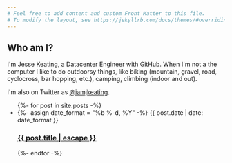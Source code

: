 ```yaml
---
# Feel free to add content and custom Front Matter to this file.
# To modify the layout, see https://jekyllrb.com/docs/themes/#overriding-theme-defaults
---
```


## Who am I?
I'm Jesse Keating, a Datacenter Engineer with GitHub. When I'm not a the computer I like to do outdoorsy things, like biking (mountain, gravel, road, cyclocross, bar hopping, etc.), camping, climbing (indoor and out).

I'm also on Twitter as [@iamjkeating](https://twitter.com/iamjkeating).

<ul class="post-list">
    {%- for post in site.posts -%}
    <li>
    {%- assign date_format = "%b %-d, %Y" -%}
    <span class="post-meta">{{ post.date | date: date_format }}</span>
    <h3>
        <a class="post-link" href="{{ post.url | relative_url }}">
        {{ post.title | escape }}
        </a>
    </h3>
    </li>
    {%- endfor -%}
</ul>
